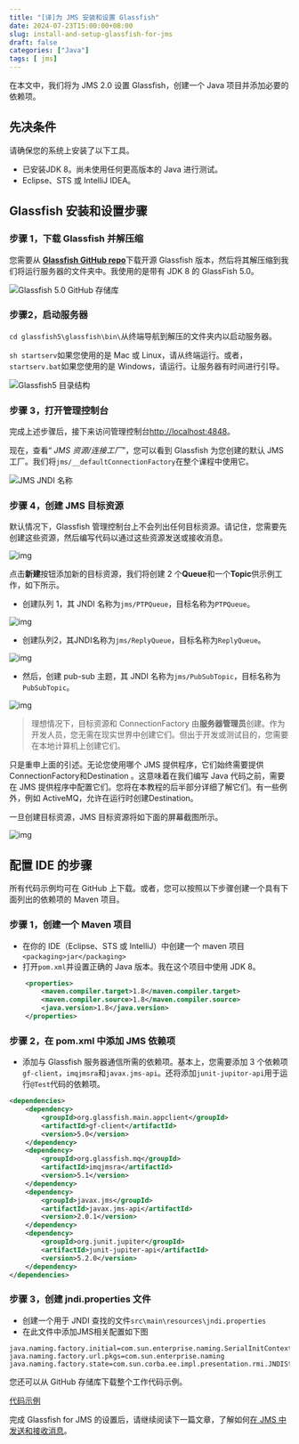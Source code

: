 ```yaml
---
title: "[译]为 JMS 安装和设置 Glassfish"
date: 2024-07-23T15:00:00+08:00
slug: install-and-setup-glassfish-for-jms
draft: false
categories: ["Java"]
tags: [ jms]
---
```


在本文中，我们将为 JMS 2.0 设置 Glassfish，创建一个 Java 项目并添加必要的依赖项。

## 先决条件

请确保您的系统上安装了以下工具。

- 已安装JDK 8。尚未使用任何更高版本的 Java 进行测试。
- Eclipse、STS 或 IntelliJ IDEA。

## Glassfish 安装和设置步骤

### 步骤 1，下载 Glassfish 并解压缩

您需要从 [**Glassfish GitHub repo**](https://javaee.github.io/glassfish/download)下载开源 Glassfish 版本，然后将其解压缩到我们将运行服务器的文件夹中。我使用的是带有 JDK 8 的 GlassFish 5.0。

![Glassfish 5.0 GitHub 存储库](http://chensoul.oss-cn-hangzhou.aliyuncs.com/images/Download-Glassfish-min-1024x508.png)

### 步骤2，启动服务器

`cd glassfish5\glassfish\bin\`从终端导航到解压的文件夹内以启动服务器。

`sh startserv`如果您使用的是 Mac 或 Linux，请从终端运行。或者，`startserv.bat`如果您使用的是 Windows，请运行。让服务器有时间进行引导。

![Glassfish5 目录结构](http://chensoul.oss-cn-hangzhou.aliyuncs.com/images/start-server-glassfish-min-1024x490.png)

### 步骤 3，打开管理控制台

完成上述步骤后，接下来访问管理控制台[http://localhost:4848](http://localhost:4848/)。

现在，查看“ *JMS 资源/连接工厂*”，您可以看到 Glassfish 为您创建的默认 JMS 工厂。我们将`jms/__defaultConnectionFactory`在整个课程中使用它。

![JMS JNDI 名称](http://chensoul.oss-cn-hangzhou.aliyuncs.com/images/JMS-connection-pool-min-1024x506.png)

### 步骤 4，创建 JMS 目标资源

默认情况下，Glassfish 管理控制台上不会列出任何目标资源。请记住，您需要先创建这些资源，然后编写代码以通过这些资源发送或接收消息。

![img](http://chensoul.oss-cn-hangzhou.aliyuncs.com/images/JMS-resources-min-1-1024x491.png)

点击**新建**按钮添加新的目标资源，我们将创建 2 个**Queue**和一个**Topic**供示例工作，如下所示。

- 创建队列 1，其 JNDI 名称为`jms/PTPQueue`，目标名称为`PTPQueue`。

![img](http://chensoul.oss-cn-hangzhou.aliyuncs.com/images/Glassfish-PTP-Queue-min-1024x517.png)

- 创建队列2，其JNDI名称为`jms/ReplyQueue`，目标名称为`ReplyQueue`。

![img](http://chensoul.oss-cn-hangzhou.aliyuncs.com/images/Glassfish-reply-Queue-min-1024x474.png)

- 然后，创建 pub-sub 主题，其 JNDI 名称为`jms/PubSubTopic`，目标名称为`PubSubTopic`。

![img](http://chensoul.oss-cn-hangzhou.aliyuncs.com/images/Glassfish-PubSub-Topic-min-1024x468.png)

> 理想情况下，目标资源和 ConnectionFactory 由**服务器管理员**创建。作为开发人员，您无需在现实世界中创建它们。但出于开发或测试目的，您需要在本地计算机上创建它们。

只是重申上面的引述。无论您使用哪个 JMS 提供程序，它们始终需要提供ConnectionFactory和Destination 。这意味着在我们编写 Java 代码之前，需要在 JMS 提供程序中配置它们。您将在本教程的后半部分详细了解它们。有一些例外，例如 ActiveMQ，允许在运行时创建Destination。

一旦创建目标资源，JMS 目标资源将如下面的屏幕截图所示。

![img](http://chensoul.oss-cn-hangzhou.aliyuncs.com/images/Glassfish-JMS-destinaions-min-1024x375.png)

## 配置 IDE 的步骤

所有代码示例均可在 GitHub 上下载。或者，您可以按照以下步骤创建一个具有下面列出的依赖项的 Maven 项目。

### 步骤 1，创建一个 Maven 项目

- 在你的 IDE（Eclipse、STS 或 IntelliJ）中创建一个 maven 项目`<packaging>jar</packaging>`
- 打开`pom.xml`并设置正确的 Java 版本。我在这个项目中使用 JDK 8。

```XML
    <properties>
        <maven.compiler.target>1.8</maven.compiler.target>
        <maven.compiler.source>1.8</maven.compiler.source>
        <java.version>1.8</java.version>
    </properties>
```

### 步骤 2，在 pom.xml 中添加 JMS 依赖项

- 添加与 Glassfish 服务器通信所需的依赖项。基本上，您需要添加 3 个依赖项`gf-client`，`imqjmsra`和`javax.jms-api`。还将添加`junit-jupitor-api`用于运行`@Test`代码的依赖项。

```XML
<dependencies>
    <dependency>
        <groupId>org.glassfish.main.appclient</groupId>
        <artifactId>gf-client</artifactId>
        <version>5.0</version>
    </dependency>
    <dependency>
        <groupId>org.glassfish.mq</groupId>
        <artifactId>imqjmsra</artifactId>
        <version>5.1</version>
    </dependency>
    <dependency>
        <groupId>javax.jms</groupId>
        <artifactId>javax.jms-api</artifactId>
        <version>2.0.1</version>
    </dependency>
    <dependency>
        <groupId>org.junit.jupiter</groupId>
        <artifactId>junit-jupiter-api</artifactId>
        <version>5.2.0</version>
    </dependency>
</dependencies>
```

### 步骤 3，创建 jndi.properties 文件

- 创建一个用于 JNDI 查找的文件`src\main\resources\jndi.properties`
- 在此文件中添加JMS相关配置如下图

```
java.naming.factory.initial=com.sun.enterprise.naming.SerialInitContextFactory
java.naming.factory.url.pkgs=com.sun.enterprise.naming
java.naming.factory.state=com.sun.corba.ee.impl.presentation.rmi.JNDIStateFactoryImpl
```

您还可以从 GitHub 存储库下载整个工作代码示例。

[代码示例](https://github.com/jstobigdata/jms-parent-app)

完成 Glassfish for JMS 的设置后，请继续阅读下一篇文章，了解如何[在 JMS 中发送和接收消息](https://jstobigdata.com/jms/send-and-receive-message-in-jms/)。
